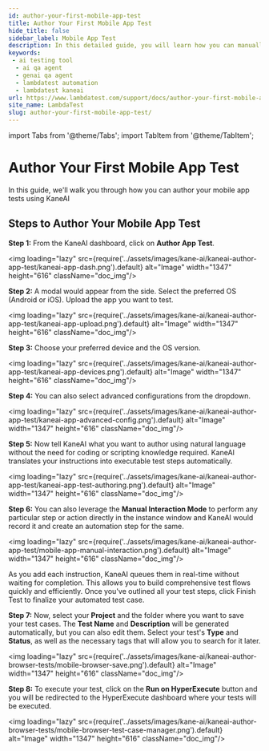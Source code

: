 ```yaml
---
id: author-your-first-mobile-app-test
title: Author Your First Mobile App Test
hide_title: false
sidebar_label: Mobile App Test
description: In this detailed guide, you will learn how you can manually author your first mobile app test with KaneAI.
keywords:
 - ai testing tool
  - ai qa agent
  - genai qa agent
  - lambdatest automation
  - lambdatest kaneai
url: https://www.lambdatest.com/support/docs/author-your-first-mobile-app-test
site_name: LambdaTest
slug: author-your-first-mobile-app-test/
---
```


import Tabs from '@theme/Tabs';
import TabItem from '@theme/TabItem';

<script type="application/ld+json"
      dangerouslySetInnerHTML={{ __html: JSON.stringify({
       "@context": "https://schema.org",
        "@type": "BreadcrumbList",
        "itemListElement": [{
          "@type": "ListItem",
          "position": 1,
          "name": "Home",
          "item": "https://www.lambdatest.com"
        },{
          "@type": "ListItem",
          "position": 2,
          "name": "Support",
          "item": "https://www.lambdatest.com/support/docs/"
        },{
          "@type": "ListItem",
          "position": 3,
          "name": "Author Your First Mobile App Test",
          "item": "https://www.lambdatest.com/support/docs/author-your-first-mobile-app-test"
        }]
      })
    }}
></script>
# Author Your First Mobile App Test

In this guide, we'll walk you through how you can author your mobile app tests using KaneAI

## Steps to Author Your Mobile App Test

**Step 1:** From the KaneAI dashboard, click on **Author App Test**.

<img loading="lazy" src={require('../assets/images/kane-ai/kaneai-author-app-test/kaneai-app-dash.png').default} alt="Image" width="1347" height="616"  className="doc_img"/>

**Step 2:** A modal would appear from the side. Select the preferred OS (Android or iOS). Upload the app you want to test. 

<img loading="lazy" src={require('../assets/images/kane-ai/kaneai-author-app-test/kaneai-app-upload.png').default} alt="Image" width="1347" height="616"  className="doc_img"/>

**Step 3:** Choose your preferred device and the OS version.

<img loading="lazy" src={require('../assets/images/kane-ai/kaneai-author-app-test/kaneai-app-devices.png').default} alt="Image" width="1347" height="616"  className="doc_img"/>

**Step 4:** You can also select advanced configurations from the dropdown. 

<img loading="lazy" src={require('../assets/images/kane-ai/kaneai-author-app-test/kaneai-app-advanced-config.png').default} alt="Image" width="1347" height="616"  className="doc_img"/>

**Step 5:** Now tell KaneAI what you want to author using natural language without the need for coding or scripting knowledge required. KaneAI translates your instructions into executable test steps automatically. 

<img loading="lazy" src={require('../assets/images/kane-ai/kaneai-author-app-test/kaneai-app-test-authoring.png').default} alt="Image" width="1347" height="616"  className="doc_img"/> 

**Step 6:** You can also leverage the **Manual Interaction Mode** to perform any particular step or action directly in the instance window and KaneAI would record it and create an automation step for the same. 

<img loading="lazy" src={require('../assets/images/kane-ai/kaneai-author-app-test/mobile-app-manual-interaction.png').default} alt="Image" width="1347" height="616"  className="doc_img"/>

As you add each instruction, KaneAI queues them in real-time without waiting for completion. This allows you to build comprehensive test flows quickly and efficiently. Once you've outlined all your test steps, click Finish Test to finalize your automated test case.

**Step 7:** Now, select your **Project** and the folder where you want to save your test cases. The **Test Name** and **Description** will be generated automatically, but you can also edit them. Select your test's **Type** and **Status**, as well as the necessary tags that will allow you to search for it later.

<img loading="lazy" src={require('../assets/images/kane-ai/kaneai-author-browser-tests/mobile-browser-save.png').default} alt="Image" width="1347" height="616"  className="doc_img"/>

**Step 8:** To execute your test, click on the **Run on HyperExecute** button and you will be redirected to the HyperExecute dashboard where your tests will be executed.

<img loading="lazy" src={require('../assets/images/kane-ai/kaneai-author-browser-tests/mobile-browser-test-case-manager.png').default}  alt="Image" width="1347" height="616"  className="doc_img"/>







